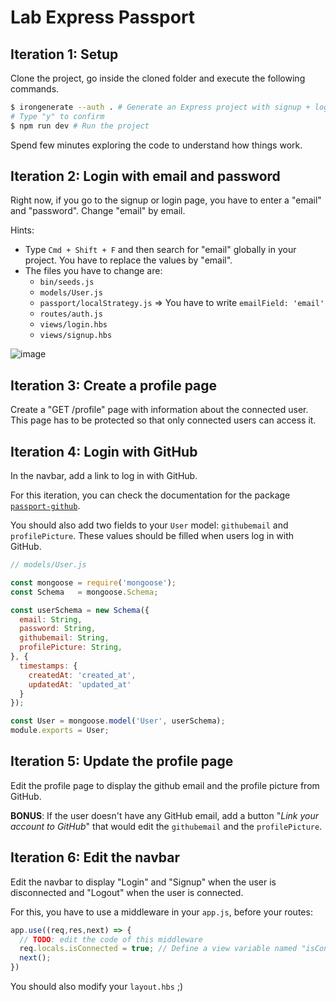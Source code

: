 # Lab Express Passport

## Iteration 1: Setup

Clone the project, go inside the cloned folder and execute the following commands.

```sh
$ irongenerate --auth . # Generate an Express project with signup + login configured in the current folder
# Type "y" to confirm
$ npm run dev # Run the project
```

Spend few minutes exploring the code to understand how things work.


## Iteration 2: Login with email and password

Right now, if you go to the signup or login page, you have to enter a "email" and "password". Change "email" by email.

Hints:
- Type `Cmd + Shift + F` and then search for "email" globally in your project. You have to replace the values by "email".
- The files you have to change are:
  - `bin/seeds.js`
  - `models/User.js`
  - `passport/localStrategy.js` => You have to write `emailField: 'email'`
  - `routes/auth.js`
  - `views/login.hbs`
  - `views/signup.hbs`
  
![image](https://user-images.githubusercontent.com/5306791/60470897-1aac4d00-9c5a-11e9-82b6-a6fca0be5d7e.png)

  
  
## Iteration 3: Create a profile page
  
Create a "GET /profile" page with information about the connected user. This page has to be protected so that only connected users can access it.

## Iteration 4: Login with GitHub

In the navbar, add a link to log in with GitHub.

For this iteration, you can check the documentation for the package [`passport-github`](http://www.passportjs.org/packages/passport-github/).

You should also add two fields to your `User` model: `githubemail` and `profilePicture`. These values should be filled when users log in with GitHub.

```js
// models/User.js

const mongoose = require('mongoose');
const Schema   = mongoose.Schema;

const userSchema = new Schema({
  email: String,
  password: String,
  githubemail: String,
  profilePicture: String, 
}, {
  timestamps: {
    createdAt: 'created_at',
    updatedAt: 'updated_at'
  }
});

const User = mongoose.model('User', userSchema);
module.exports = User;
```

## Iteration 5: Update the profile page

Edit the profile page to display the github email and the profile picture from GitHub.

**BONUS**: If the user doesn't have any GitHub email, add a button "*Link your account to GitHub*" that would edit the `githubemail` and the `profilePicture`.


## Iteration 6: Edit the navbar

Edit the navbar to display "Login" and "Signup" when the user is disconnected and "Logout" when the user is connected.

For this, you have to use a middleware in your `app.js`, before your routes:
```js
app.use((req,res,next) => {
  // TODO: edit the code of this middleware
  req.locals.isConnected = true; // Define a view variable named "isConnected" with the value "true"
  next();
})
```

You should also modify your `layout.hbs` ;)
